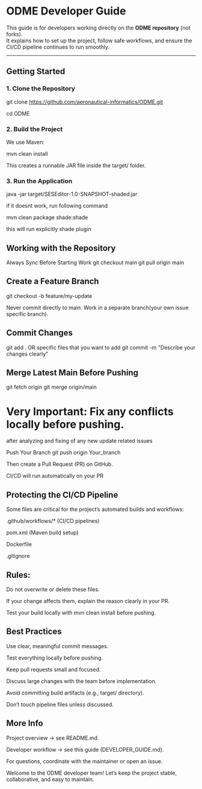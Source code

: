 # ODME Developer Guide

This guide is for developers working directly on the **ODME repository** (not forks).  
It explains how to set up the project, follow safe workflows, and ensure the CI/CD pipeline continues to run smoothly.

---

## Getting Started

### 1. Clone the Repository
git clone https://github.com/aeronautical-informatics/ODME.git

cd ODME

### 2. Build the Project
We use Maven:

mvn clean install

This creates a runnable JAR file inside the target/ folder.

### 3. Run the Application
java -jar target/SESEditor-1.0-SNAPSHOT-shaded.jar

if it doesnt work, run following command

mvn clean package shade:shade

this will run explicitly shade plugin

## Working with the Repository
Always Sync Before Starting Work
git checkout main
git pull origin main

## Create a Feature Branch
git checkout -b feature/my-update

Never commit directly to main. Work in a separate branch(your own issue specific branch).

## Commit Changes
git add . OR specific files that you want to add
git commit -m "Describe your changes clearly"

## Merge Latest Main Before Pushing
git fetch origin
git merge origin/main


# Very Important: Fix any conflicts locally before pushing.
after analyzing and fixing of any new update related issues

Push Your Branch
git push origin Your_branch


Then create a Pull Request (PR) on GitHub.

CI/CD will run automatically on your PR

## Protecting the CI/CD Pipeline

Some files are critical for the project’s automated builds and workflows:

.github/workflows/* (CI/CD pipelines)

pom.xml (Maven build setup)

Dockerfile

.gitignore

## Rules:

Do not overwrite or delete these files.

If your change affects them, explain the reason clearly in your PR.

Test your build locally with mvn clean install before pushing.

## Best Practices

Use clear, meaningful commit messages.

Test everything locally before pushing.

Keep pull requests small and focused.

Discuss large changes with the team before implementation.

Avoid committing build artifacts (e.g., target/ directory).

Don’t touch pipeline files unless discussed.

## More Info

Project overview → see README.md.

Developer workflow → see this guide (DEVELOPER_GUIDE.md).

For questions, coordinate with the maintainer or open an issue.

Welcome to the ODME developer team!
Let’s keep the project stable, collaborative, and easy to maintain.
